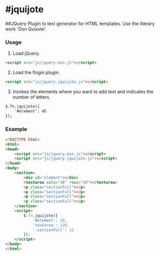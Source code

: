 #jquijote
========

##JQuery Plugin to text generator for HTML templates. Use the literary work 'Don Quixote'.

### Usage

1. Load jQuery.

```html
<script src="js/jquery.min.js"></script>
```

2. Load the flogin plugin.

```html
<script src="js/jquery.jquijote.js"></script>
```

3. Invokes the elements where you want to add text and indicates the number of letters.

```html
$.fn.jquijote({
	'#element': 45
});
```

### Example

```html
<!DOCTYPE html>
<html>
<head>
	<script src="js/jquery.min.js"></script>
	<script src="js/jquery.jquijote.js"></script>
</head>
<body>
	<section>
		<div id="element"></div>
		<textarea cols="30" rows="10"></textarea>
		<p class="sectionFull"></p>
		<p class="sectionFull"></p>
		<p class="sectionFull"></p>
		<p class="sectionFull"></p>
	</section>
	<script>
		$.fn.jquijote({
			'#element': 20,
			'textarea': 120,
			'.sectionFull': 12
		});
	</script>
</body>
</html>
```
